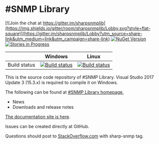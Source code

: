 \#SNMP Library
=============
[![Join the chat at https://gitter.im/sharpsnmplib](https://img.shields.io/gitter/room/sharpsnmplib/Lobby.svg?style=flat-square)](https://gitter.im/sharpsnmplib/Lobby?utm_source=share-link&utm_medium=link&utm_campaign=share-link)
[![NuGet Version](https://img.shields.io/nuget/v/Lextm.SharpSnmpLib.svg?style=flat-square)](https://www.nuget.org/packages/Lextm.SharpSnmpLib/)
[![Stories in Progress](https://img.shields.io/waffle/label/lextm/sharpsnmplib/in%20progress.svg?style=flat-square)](http://waffle.io/lextm/sharpsnmplib) 

|              | Windows | Linux |
|:------------:|:-------:|:-----:|
| Build status | [![Build status](https://img.shields.io/appveyor/ci/lextm/sharpsnmplib/master.svg?label=appveyor&style=flat-square)](https://ci.appveyor.com/project/lextm/sharpsnmplib) | [![Build status](https://img.shields.io/travis/lextm/sharpsnmplib/master.svg?label=travis&style=flat-square)](https://travis-ci.org/lextm/sharpsnmplib/) |

This is the source code repository of #SNMP Library. Visual Studio 2017 Update 3 (15.3.x) is required to compile it on Windows.

The following can be found at [#SNMP Library homepage](https://sharpsnmp.com),

* News
* Downloads and release notes

[The documentation site is here](https://docs.sharpsnmp.com).

Issues can be created directly at GitHub.

Questions should post to [StackOverflow.com](https://stackoverflow.com) with sharp-snmp tag. 
